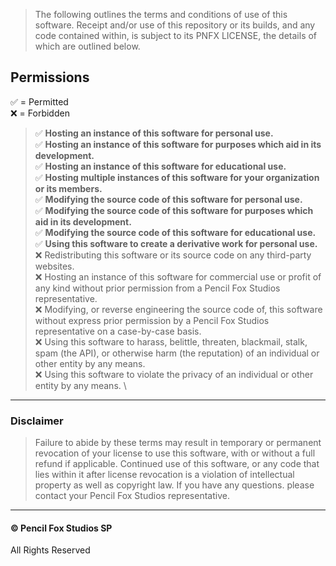 [//]: # (![PNFX LICENSE]&#40;https://media.discordapp.net/attachments/998403900312920176/1012337199636815972/PNFX_LICENSE.png?width=300&height=100&#41;)
> The following outlines the terms and conditions of use of this software. Receipt and/or use of this repository or its builds, and any code contained within, is subject to its PNFX LICENSE, the details of which are outlined below.
## Permissions
✅ = Permitted\
❌ = Forbidden
> ✅ **Hosting an instance of this software for personal use.**\
> ✅ **Hosting an instance of this software for purposes which aid in its development.**\
> ✅ **Hosting an instance of this software for educational use.**\
> ✅ **Hosting multiple instances of this software for your organization or its members.**\
> ✅ **Modifying the source code of this software for personal use.**\
> ✅ **Modifying the source code of this software for purposes which aid in its development.**\
> ✅ **Modifying the source code of this software for educational use.**\
> ✅ **Using this software to create a derivative work for personal use.**\
> ❌ Redistributing this software or its source code on any third-party websites.\
> ❌ Hosting an instance of this software for commercial use or profit of any kind without prior permission from a Pencil Fox Studios representative.\
> ❌ Modifying, or reverse engineering the source code of, this software without express prior permission by a Pencil Fox Studios representative on a case-by-case basis. \
> ❌ Using this software to harass, belittle, threaten, blackmail, stalk, spam (the API), or otherwise harm (the reputation) of an individual or other entity by any means. \
> ❌ Using this software to violate the privacy of an individual or other entity by any means. \
---
### Disclaimer
> Failure to abide by these terms may result in temporary or permanent revocation of your license to use this software, with or without a full refund if applicable. Continued use of this software, or any code that lies within it after license revocation is a violation of intellectual property as well as copyright law. If you have any questions. please contact your Pencil Fox Studios representative.
---
#### © Pencil Fox Studios SP
All Rights Reserved